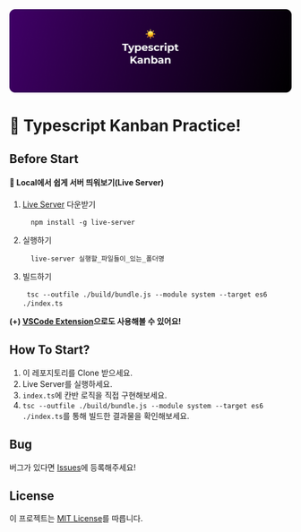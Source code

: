 <img src='./assets/images/readme_preview.png'>

# 💫 Typescript Kanban Practice!

## Before Start

#### 📌 Local에서 쉽게 서버 띄워보기(Live Server)

1. [Live Server](https://www.npmjs.com/package/live-server) 다운받기

   ```
     npm install -g live-server
   ```

2. 실행하기

   ```
     live-server 실행할_파일들이_있는_폴더명
   ```

3. 빌드하기

   ```
    tsc --outfile ./build/bundle.js --module system --target es6 ./index.ts
   ```

<b>(+) [VSCode Extension](https://marketplace.visualstudio.com/items?itemName=ritwickdey.LiveServer)으로도 사용해볼 수 있어요!</b>

## How To Start?

1. 이 레포지토리를 Clone 받으세요.
2. Live Server를 실행하세요.
3. `index.ts`에 칸반 로직을 직접 구현해보세요.
4. `tsc --outfile ./build/bundle.js --module system --target es6 ./index.ts`를 통해 빌드한 결과물을 확인해보세요.

## Bug

버그가 있다면 [Issues](https://github.com/ddongule/typescript-calculator/issues)에 등록해주세요!

## License

이 프로젝트는 [MIT License](https://github.com/ddongule/typescript-calculator/blob/main/LICENSE)를 따릅니다.
